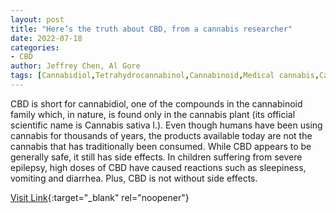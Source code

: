 ```yaml
---
layout: post
title: "Here’s the truth about CBD, from a cannabis researcher"
date: 2022-07-18
categories:
- CBD
author: Jeffrey Chen, Al Gore
tags: [Cannabidiol,Tetrahydrocannabinol,Cannabinoid,Medical cannabis,Cannabis,Health sciences,Drugs acting on the nervous system,Health,Medical treatments,Medical specialties,Clinical medicine,Pharmacology,Psychoactive drugs,Medicine,Drugs,Health care]
---
```



CBD is short for cannabidiol, one of the compounds in the cannabinoid family which, in nature, is found only in the cannabis plant (its official scientific name is Cannabis sativa l.). Even though humans have been using cannabis for thousands of years, the products available today are not the cannabis that has traditionally been consumed. While CBD appears to be generally safe, it still has side effects. In children suffering from severe epilepsy, high doses of CBD have caused reactions such as sleepiness, vomiting and diarrhea. Plus, CBD is not without side effects.

[Visit Link](https://ideas.ted.com/heres-the-truth-about-cbd-from-a-cannabis-researcher/){:target="_blank" rel="noopener"}


